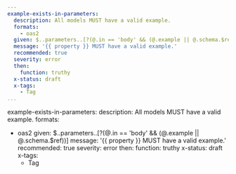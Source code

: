 ```yaml
---
example-exists-in-parameters:
  description: All models MUST have a valid example.
  formats:
    - oas2
  given: $..parameters..[?(@.in == 'body' && (@.example || @.schema.$ref))]
  message: '{{ property }} MUST have a valid example.'
  recommended: true
  severity: error
  then:
    function: truthy
  x-status: draft
  x-tags:
    - Tag    
...
```

example-exists-in-parameters:
  description: All models MUST have a valid example.
  formats:
  - oas2
  given: $..parameters..[?(@.in == 'body' && (@.example || @.schema.$ref))]
  message: '{{ property }} MUST have a valid example.'
  recommended: true
  severity: error
  then:
    function: truthy
  x-status: draft
  x-tags:
    - Tag    